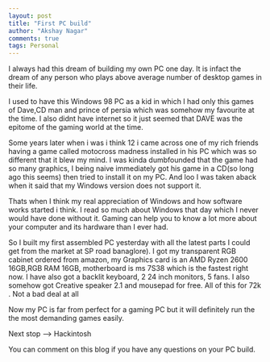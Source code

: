```yaml
---
layout: post
title: "First PC build"
author: "Akshay Nagar"
comments: true
tags: Personal
---
```

I always had this dream of building my own PC one day. It is infact the dream of any person who plays above average number of desktop games in their life.

I used to have this Windows 98 PC as a kid in which I had only this games of Dave,CD man and prince of persia which was somehow my favourite at the time.
I also didnt have internet so it just seemed that DAVE was the epitome of the gaming world at the time.

Some years later when i was i think 12 i came across one of my rich friends having a game called motocross madness installed in his PC which was so different that it blew my mind.
I was kinda dumbfounded that the game had so many graphics, I being naive immediately got his game in a CD(so long ago this seems) then tried to install it on my PC. And loo I was taken aback when it said that my Windows version does not support it.

Thats when I think my real appreciation of Windows and how software works started i think. I read so much about Windows that day which I never would have done without it.
Gaming can help you to know a lot more about your computer and its hardware than I ever had.
  
So I built my first assembled PC yesterday with all the latest parts I could get from the market at SP road banaglore). I got my transparent RGB cabinet ordered from amazon,
my Graphics card is an AMD Ryzen 2600 16GB,RGB RAM 16GB, motherboard is ms 7S38 which is the fastest right now. I have also got a backlit keyboard, 2 24 inch monitors, 5 fans.
 I also somehow got Creative speaker 2.1 and mousepad for free. All of this for 72k . Not a bad deal  at all 

Now my PC is far from perfect for a gaming PC but it will definitely run the the most demanding games easily.
 
Next stop --> Hackintosh

You can comment on this blog if you have any questions on your PC build.




